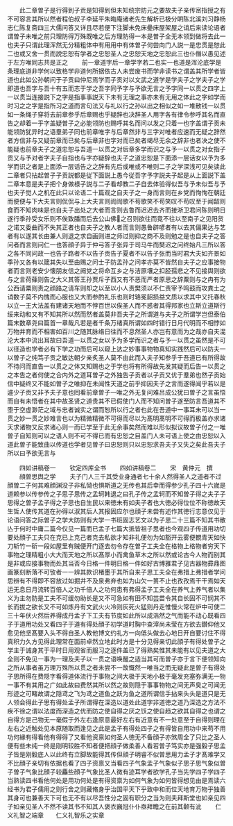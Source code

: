 <!-- { "loadSidebar": true } -->
　　此二章曽子是行得到子贡是知得到但未知统宗防元之要故夫子亲传宻指授之有不可容言其所以然者程伯叔子李延平朱晦庵诸老先生解析已极分眀陈北溪刘习静杨志仁陈复斋四三大儒问答又详且尽若便下注脚未免床疉床屋架屋之诮后来读论语者谓曽子未唯之前只理防得万殊既唯之后方理防得一本是曽子全无本领到做将去此一也夫子只谓此理浑然无分精粗体中有用用中有体曽子何尝向门人説一是忠贯是恕此二也或又舍一贯而説忠恕有学者之忠恕圣人之忠恕天地之忠恕此三也仆僭以愚见述于左方唯同志共是正之
　　前一章道字后一章学字若二也实一也道是浑沦底学是条理底道非学何以致格学非道何所据依古人未尝废书而学非读书之谓盖其所学者皆道也此如公孙朝问于子贡曰仲尼焉学而子贡对以文武之道学是学夫子之学夫子之学即道也吾字与吾十有五而志于学之吾字同予字与予欲无言之予字同一以贯之四字上一以贯当连接説下之字是指事事説天下未有无理之事亦未有无用之体此之字如学而时习之之字是指所习之道而言句法又与礼以行之孙以出之相似之如一堆散钱一以贯如一条绳子穿将去前章参乎后章赐也乎疑辞也决辞圣人用字各有律令参呼其名而直告之却着一乎字盖疑曽子之必能领防也赐呼其名而问以发之只着一也字盖谓子贡未能领防犹异时之语羣弟子同也前章唯字与后章然非与三字对唯者应速而无疑之辞然者方信非与又疑前章而已矣与后章非也字对而已矣者竭尽无余之辞非也者决之使不能疑也前章夫子之道忠恕与吾道一以贯之对后章多学而识之与予一以贯之对女指子贡又与予对者字夫子自指也与字亦疑辞也夫子之道忠恕是下面添一层话女以予为多学而识之者是上面添一层话告之之辞有先后或唯或不唯则二子之学深浅可见矣读此二章者只拈起曽子子贡説都是従下面説上愚今従吾字予字説夫子起是从上面説下盖二章本意是夫子把个身做様子説与二子看却教二子自去体验得似吾与予未似吾与予也夫子觉人之机在此只以论语二十篇观之自夫子之一身而言则在乡党而恂恂在朝廷而便便与下大夫言则侃侃与上大夫言则訚訚歌不苟歌笑不苟笑叹不苟叹至于闻韶则食而不知肉味是也自夫子出处之大者而言则去鲁而迟迟去齐而接淅卫君问陈则明日遂行季孙受女乐则不俟致膰而后去公山佛之召则欲往而竟不往以至南子之见阳货之诺又委曲而不失其正者也自夫子之教人者而言则愚鲁辟喭者有以去其偏果达与艺者有以遂其长由兼人则退之求自画则进之师过则抑之商不及则勉之是也自夫子之答问者而言则问仁一也答顔子异于仲弓答子张异于司马牛而樊迟之问终始凡三所以答之各不同问政一也告子路者不以告子贡告子夏者不以告子张而当时君大夫如齐景如季孙又各有以箴其失以至由赐之问士子防孟孙之问孝亦莫不皆然自夫子之应事接物者而言则老安少懐朋友信之阙党之将命互乡之与洁原壤之扣胫孺悲之不见接舆则欲与之言荷蓧则告之大义其答王孙贾斥子西又有不恶而严者原思之辞粟则与之冉有为公西请粟则责之顔路之请车则却之以至以小人责樊须以不仁责宰予鸣鼓而攻粪土之诮数子莫不内愧而心服也又大而参酌礼乐也则时辂冕韶损益文质以求其中又托春秋以立一王大法盖有建诸天地而不悖百世以俟圣人而不惑者其得邦家也立斯立道斯行绥来动和又有不知其所以然而然者盖莫非吾夫子之所谓道与夫子之所谓学岂但泰伯篇末数章尧曰篇首一章哉凡若是者千条万绪真所谓如四时错行日月代明而不相悖如万物并育而不相害如百川之随其脉络日往而不息然圣人亦岂有意而为之哉亦自夫混沦大本中流出耳故曰吾道一以贯之女以予为多学而识之者与予一以贯之虽然是不可以径造也学者必有下学之功而后可以窥上达之妙事事物物真知实践然后可以防夫一以曽子之纯笃子贡之敏达朝夕亲炙圣人莫不由此而入夫子知参乎于吾道已有所得故不待问而直告一以贯之之体又知赐也之于学也将有所得故先发其疑而后告一以贯之之本告之者何使之合内外之道耳曽子之外独告子贡者以子贡又优于羣弟也然子贡始信中疑终又不能如曽子之唯抑在未闻性天道之前乎抑因夫子之言而遂得闻乎若以是遽少子贡又非予夫子意也囘看前章曽子一唯之外无复问难吕成公犹曰曽子之言虽悟而自有未悟者在其中故圣贤之道贵其不已假使门人而不知问曽子遂至防言吾道其不堕于空虚渺茫之域与忠者诚实之谓而恕所以行之者也此在吾道中一事耳未可以当一贯之妙一贯之妙难言也以为精微精微不可得而尽以为髙明髙明不可得而极盖亦求诸天求诸物又反求诸心则一而已学至于此无余事矣然而难以形似拟议故曽子付之一唯曽子自知则可以之语人则不可不得已而有忠恕之目盖门人未可语上使之由忠恕以入道此曽子能致曲以传道也学者见曽子曰忠恕则只以忠恕求吾夫子又失之矣此吾夫子所以曰予欲无言与



　　四如讲稿卷一
　　钦定四库全书
　　四如讲稿卷二
　　宋　黄仲元　撰
　　顔曽思舆之学
　　夫子门人三千其受业身通者七十余人然得圣人之道者不过顔曽二子何其难顔渊没子非私恸也惧斯道之无传也其后幸而得参少孔子四十六嵗是道赖参以传参传之子思子思传之孟轲韩退之曰孔子传之孟轲而不知曽子得之夫子子思得之曽子孟子得之子思也自生民以来徳未有如夫子者也大徳必得位位不称徳故天生哲人使传其道在孙得以淑其后人其报固应尔也顔子未尝有述作其徳行志意仅见于论语问答之际曽子之学大防则有大学一书班固志艺文以为子思二十三篇不知其书散亾于何时中庸二篇今仅见一篇而已孟子七篇大抵皆祖子思者也今观四子传道用功切要处顔子工夫只在克已上克己者克去私欲才知非礼便勿为如豁开云雾便覩青天如快刀斩竹一斫一段如屋里有贼便开门逐去勿令存在曽子工夫全在格物上格物者穷天下事物之理精粗小大大而天地之所以髙厚小而禽鱼草木之所以然或论古今人物而别其是非或应接事物而处其当否今日格一件明日格一件如好古博雅君子见古器物彛鼎图画篆刻断落不可攷者一一辨其款识楮墨于其所自来子思工夫全在弗措上弗措者学问思辨有不得即不容放过如掘井不及泉弗弃也如为山欠一篑不止也孜孜焉干干焉如天运无息日月流转百倍人之功千倍人之功何患有弗得孟子工夫全在养气上养气者以集义为主勿防是工夫不可缓勿助长是又不可急如有田不知芸苗令其自长固不可悯其不长而拔之欲长又不可如炼丹有文武火火冷则灰死火猛则丹走惟慢火常在炉中可使二三十年伏火然后养得成丹孟子下工夫有节度如此所以成浩然之气而能不动心既看四子于道用功处又看四子于道有得处顔子初学道时胸中查滓尚未莹在方欲去鑚仰他又愈见他坚髙要入头不得自圣人教他博文约礼方一向低头做去心地日开自要讨住不得真积力久方见得此理常在面前卓然立地此时方是十分见得亲切此顔子有得处曽子之学主于诚身其于平时日用观省而服习之逐件盖已了得熟矣惟其未能有以见夫道之大全则不免见一事为一理及夫子以一贯之语唤醒之适当其可而曽子亦于言下便领知向之所从事者虽万理万殊所以贯之者未尝不一故慨然一唯当之而无疑此是曽子有得处子思所得在费隠字看得道体流行于事物之间大极于天地小极于毫发充塞弥满无一物一事不有其用之广如此故曰费然其所以然之故则隠于事事物物之间无声臭之可闻无形迹之可睹故谓之隠鸢之飞为鸢之道鱼之跃为鱼之道所谓信手拈来头头是道只是无人领会得此子思有得处孟子所谓得在深造以道处此道字非道徳之道乃深造之方法不疾不徐之谓以法度而深造之优而防之使自得之厌之饫之使自趋之欲其自得之也谓之自得方是己物无一毫假于外左右逢原意最好左右有近意有不一处意至于自得则理在左右之近触处见本原随取而逢见之此是孟子有得处四子之有得皆自用功中来苟不用功何縁有得看他有得得了又看他资禀如何圣人徳无不备顔子亦煞周全了只比之圣人便有些未纯一终是刚明较胜不知者便把顔子做柔善人看若曽子笃实亦是强毅子思孟子皆是刚毅底人以此终有立脚故能得其传但顔子明睿不似曽思用力孟子才髙难学又不比顔子亲切有依据也看了四子资禀又当看四子气象孟子气象似子思子思气象似曽子曽子气象比顔子较麤些顔子气象比圣人微有迹耳学者欲学孔子当先学四子学四子当熟读四书看他何处是用功何处是有得资禀为如何气象为如何皆得想见由是焉读六经书为君子儒用之则行舍之则藏脩身乎治国平天下乎致中和而位天地育万物乎独善其身可也兼善天下可也无不有以尽吾性分之固有职分之当为则夫拜斯堂也如亲见四子如亲见圣人不然不读其书不知其人褒衣巍冠仆仆亟拜瞻之在前其颡有泚
　　仁义礼智之端章　　仁义礼智乐之实章
